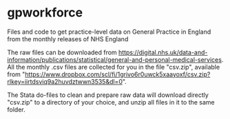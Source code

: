 # gpworkforce
Files and code to get practice-level data on General Practice in England from the monthly releases of NHS England

The raw files can be downloaded from https://digital.nhs.uk/data-and-information/publications/statistical/general-and-personal-medical-services. All the monthly .csv files are collected for you in the file "csv.zip", available from "https://www.dropbox.com/scl/fi/1grivo6r0uwck5xaayoxf/csv.zip?rlkey=iirtdsviq9a2huvdztwwn3535&dl=0".

The Stata do-files to clean and prepare raw data will download directly "csv.zip" to a directory of your choice, and unzip all files in it to the same folder.
